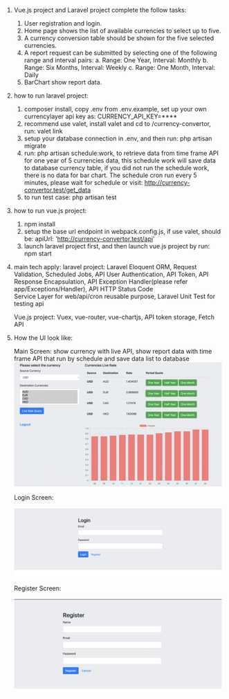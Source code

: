 1. Vue.js project and Laravel project complete the follow tasks:

    1. User registration and login.
    2. Home page shows the list of available currencies to select up to five.
    3. A currency conversion table should be shown for the five selected currencies.
    4. A report request can be submitted by selecting one of the following range and
        interval pairs:
        a. Range: One Year, Interval: Monthly
        b. Range: Six Months, Interval: Weekly
        c. Range: One Month, Interval: Daily
    5. BarChart show report data.
    
2. how to run laravel project:
    
    1.  composer install, copy .env from .env.example, set up your own currencylayer api key as: CURRENCY_API_KEY=****
    2.  recommend use valet, install valet and  cd to /currency-convertor, run: valet link
    2.  setup your database connection in .env, and then run: php artisan migrate
    3.  run: php artisan schedule:work, to retrieve data from time frame API for one year of 5 currencies data, 
        this schedule work will save data to database currency table, if you did not run the schedule work, 
        there is no data for bar chart. The schedule cron run every 5 minutes, please wait for schedule or visit: http://currency-convertor.test/get_data
    4.  to run test case: php artisan test 
        
3. how to run vue.js project:
    1. npm install
    2. setup the base url endpoint in webpack.config.js, if use valet, should be: apiUrl: 'http://currency-convertor.test/api'
    3. launch laravel project first, and then launch vue.js project by run: npm start
    
4. main tech apply: 
   laravel project: Laravel Eloquent ORM, Request Validation, Scheduled Jobs, 
                    API User Authentication, API Token, API Response Encapsulation, 
                    API Exception Handler(please refer app/Exceptions/Handler), API HTTP Status Code  
                    Service Layer for web/api/cron reusable purpose,
                    Laravel Unit Test for testing  api
                    
   Vue.js project:  Vuex, vue-router, vue-chartjs, API token storage, Fetch API
   
5. How the UI look like: 
   
   Main Screen: show currency with live API, show report data with time frame API that run by schedule and save data list to database <br>
   <img src="https://github.com/lypk21/vue-currency/blob/master/home.png" width="600">
   
   Login Screen: <br>                
   <img src="https://github.com/lypk21/vue-currency/blob/master/login.png" width="600"> 
   
   Register Screen:  <br>               
   <img src="https://github.com/lypk21/vue-currency/blob/master/register.png" width="600">                 
